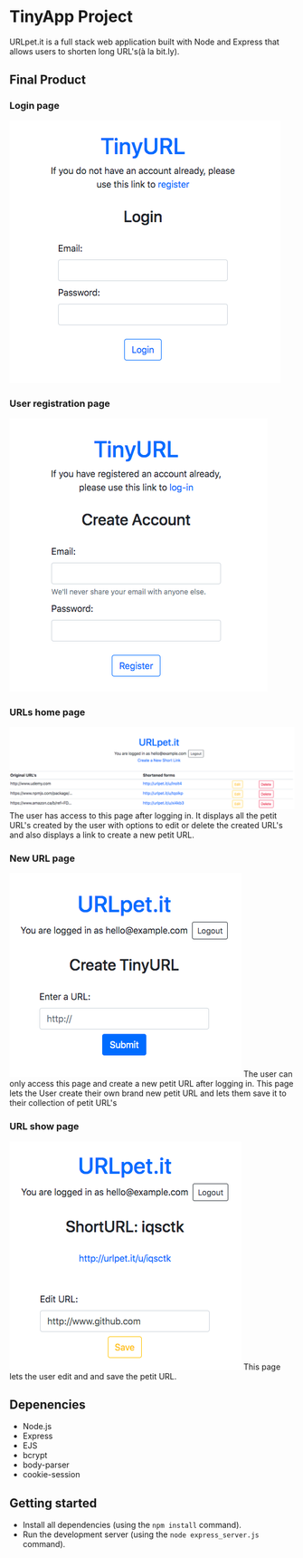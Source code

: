 # TinyApp Project

URLpet.it is a full stack web application built with Node and Express that allows users to shorten long URL's(à la bit.ly).

## Final Product

### Login page
!["login page"](/public/screenshots/login.png)

### User registration page
!["registration page"](/public/screenshots/register.png)

### URLs home page
!["URL's home page"](/public/screenshots/urls.png)
The user has access to this page after logging in. It displays all the petit URL's created by the user with options to edit or delete the created URL's and also displays a link to create a new petit URL.

### New URL page
!["Create a new URL page"](/public/screenshots/url_new.png)
The user can only access this page and create a new petit URL after logging in. This page lets the User create their own brand new petit URL and lets them save it to their collection of petit URL's

### URL show page
!["Edit and save URL page"](/public/screenshots/url_show.png)
This page lets the user edit and and save the petit URL.


## Depenencies

- Node.js
- Express
- EJS
- bcrypt
- body-parser
- cookie-session

## Getting started

- Install all dependencies (using the `npm install` command).
- Run the development server (using the `node express_server.js` command).
